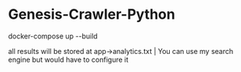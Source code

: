 # Genesis-Crawler-Python

docker-compose up --build

all results will be stored at app->analytics.txt | You can use my search engine but would have to configure it
